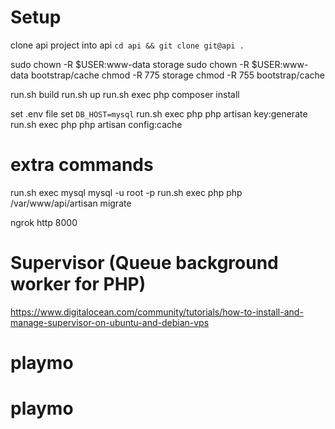 # Setup

clone api project into api
`cd api && git clone git@api .`

sudo chown -R $USER:www-data storage
sudo chown -R $USER:www-data bootstrap/cache
chmod -R 775 storage
chmod -R 755 bootstrap/cache

run.sh build
run.sh up
run.sh exec php composer install

set .env file
set `DB_HOST=mysql`
run.sh exec php php artisan key:generate
run.sh exec php php artisan config:cache

# extra commands

run.sh exec mysql mysql -u root -p
run.sh exec php php /var/www/api/artisan migrate

ngrok http 8000

# Supervisor (Queue background worker for PHP)

https://www.digitalocean.com/community/tutorials/how-to-install-and-manage-supervisor-on-ubuntu-and-debian-vps
# playmo
# playmo
